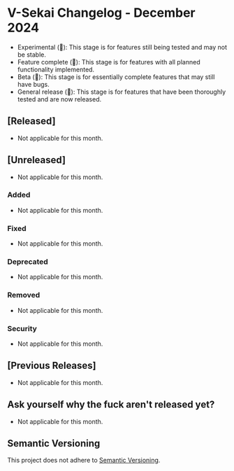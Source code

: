 # V-Sekai Changelog - December 2024

- Experimental (🧪): This stage is for features still being tested and may not be stable.
- Feature complete (🎯): This stage is for features with all planned functionality implemented.
- Beta (🚧): This stage is for essentially complete features that may still have bugs.
- General release (🚀): This stage is for features that have been thoroughly tested and are now released.

## [Released]

- Not applicable for this month.

## [Unreleased]

- Not applicable for this month.

### Added

- Not applicable for this month.

### Fixed

- Not applicable for this month.

### Deprecated

- Not applicable for this month.

### Removed

- Not applicable for this month.

### Security

- Not applicable for this month.

## [Previous Releases]

- Not applicable for this month.

## Ask yourself why the fuck aren't released yet?

- Not applicable for this month.

## Semantic Versioning

This project does not adhere to [Semantic Versioning](https://semver.org/spec/v2.0.0.html).
